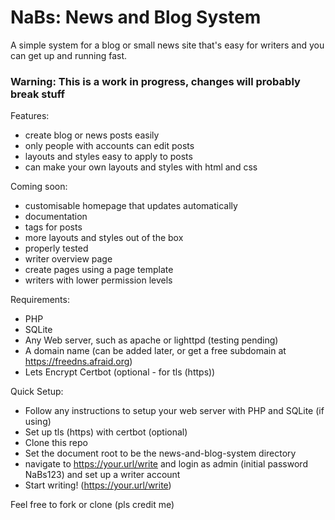 # NaBs: News and Blog System
A simple system for a blog or small news site that's easy for writers and you can get up and running fast.

### Warning: This is a work in progress, changes will probably break stuff

Features:
  - create blog or news posts easily
  - only people with accounts can edit posts
  - layouts and styles easy to apply to posts
  - can make your own layouts and styles with html and css

Coming soon:
  - customisable homepage that updates automatically
  - documentation
  - tags for posts
  - more layouts and styles out of the box
  - properly tested
  - writer overview page
  - create pages using a page template
  - writers with lower permission levels

Requirements:
  - PHP
  - SQLite
  - Any Web server, such as apache or lighttpd (testing pending)
  - A domain name (can be added later, or get a free subdomain at https://freedns.afraid.org)
  - Lets Encrypt Certbot (optional - for tls (https))

Quick Setup:
  - Follow any instructions to setup your web server with PHP and SQLite (if using)
  - Set up tls (https) with certbot (optional)
  - Clone this repo
  - Set the document root to be the news-and-blog-system directory
  - navigate to https://your.url/write and login as admin (initial password NaBs123) and set up a writer account
  - Start writing! (https://your.url/write)

Feel free to fork or clone (pls credit me)
